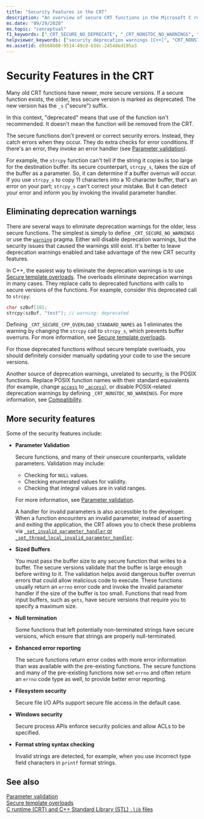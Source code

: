 ```yaml
---
title: "Security Features in the CRT"
description: "An overview of secure CRT functions in the Microsoft C runtime."
ms.date: "09/29/2020"
ms.topic: "conceptual"
f1_keywords: ["_CRT_SECURE_NO_DEPRECATE", "_CRT_NONSTDC_NO_WARNINGS", "_CRT_SECURE_NO_WARNINGS"]
helpviewer_keywords: ["security deprecation warnings [C++]", "CRT_NONSTDC_NO_DEPRECATE", "buffers [C++], buffer overruns", "deprecation warnings (security-related), disabling", "_CRT_NONSTDC_NO_WARNINGS", "security [CRT]", "_CRT_SECURE_NO_WARNINGS", "_CRT_NONSTDC_NO_DEPRECATE", "_CRT_SECURE_NO_DEPRECATE", "security-enhanced CRT", "CRT_SECURE_NO_WARNINGS", "CRT_SECURE_NO_DEPRECATE", "deprecation warnings (security-related)", "buffer overruns", "CRT_NONSTDC_NO_WARNINGS", "CRT, security enhancements", "parameters [C++], validation"]
ms.assetid: d9568b08-9514-49cd-b3dc-2454ded195a3
---
```

# Security Features in the CRT

Many old CRT functions have newer, more secure versions. If a secure function exists, the older, less secure version is marked as deprecated. The new version has the `_s` ("secure") suffix.

In this context, "deprecated" means that use of the function isn't recommended. It doesn't mean the function will be removed from the CRT.

The secure functions don't prevent or correct security errors. Instead, they catch errors when they occur. They do extra checks for error conditions. If there's an error, they invoke an error handler (see [Parameter validation](./parameter-validation.md)).

For example, the `strcpy` function can't tell if the string it copies is too large for the destination buffer. Its secure counterpart, `strcpy_s`, takes the size of the buffer as a parameter. So, it can determine if a buffer overrun will occur. If you use `strcpy_s` to copy 11 characters into a 10 character buffer, that's an error on your part; `strcpy_s` can't correct your mistake. But it can detect your error and inform you by invoking the invalid parameter handler.

## Eliminating deprecation warnings

There are several ways to eliminate deprecation warnings for the older, less secure functions. The simplest is simply to define `_CRT_SECURE_NO_WARNINGS` or use the [`warning`](../preprocessor/warning.md) pragma. Either will disable deprecation warnings, but the security issues that caused the warnings still exist. It's better to leave deprecation warnings enabled and take advantage of the new CRT security features.

In C++, the easiest way to eliminate the deprecation warnings is to use [Secure template overloads](./secure-template-overloads.md). The overloads eliminate deprecation warnings in many cases. They replace calls to deprecated functions with calls to secure versions of the functions. For example, consider this deprecated call to `strcpy`:

```cpp
char szBuf[10];
strcpy(szBuf, "test"); // warning: deprecated
```

Defining `_CRT_SECURE_CPP_OVERLOAD_STANDARD_NAMES` as 1 eliminates the warning by changing the `strcpy` call to `strcpy_s`, which prevents buffer overruns. For more information, see [Secure template overloads](./secure-template-overloads.md).

For those deprecated functions without secure template overloads, you should definitely consider manually updating your code to use the secure versions.

Another source of deprecation warnings, unrelated to security, is the POSIX functions. Replace POSIX function names with their standard equivalents (for example, change [`access`](./reference/access-crt.md) to [`_access`](./reference/access-waccess.md)), or disable POSIX-related deprecation warnings by defining `_CRT_NONSTDC_NO_WARNINGS`. For more information, see [Compatibility](compatibility.md).

## More security features

Some of the security features include:

- **Parameter Validation**

  Secure functions, and many of their unsecure counterparts, validate parameters. Validation may  include:

  - Checking for `NULL` values.
  - Checking enumerated values for validity.
  - Checking that integral values are in valid ranges.

  For more information, see [Parameter validation](./parameter-validation.md).

  A handler for invalid parameters is also accessible to the developer. When a function encounters an invalid parameter, instead of asserting and exiting the application, the CRT allows you to check these problems via [`_set_invalid_parameter_handler` or `_set_thread_local_invalid_parameter_handler`](./reference/set-invalid-parameter-handler-set-thread-local-invalid-parameter-handler.md).

- **Sized Buffers**

  You must pass the buffer size to any secure function that writes to a buffer. The secure versions validate that the buffer is large enough before writing to it. The validation helps avoid dangerous buffer overrun errors that could allow malicious code to execute. These functions usually return an `errno` error code and invoke the invalid parameter handler if the size of the buffer is too small. Functions that read from input buffers, such as `gets`, have secure versions that require you to specify a maximum size.

- **Null termination**

  Some functions that left potentially non-terminated strings have secure versions, which ensure that strings are properly null-terminated.

- **Enhanced error reporting**

  The secure functions return error codes with more error information than was available with the pre-existing functions. The secure functions and many of the pre-existing functions now set `errno` and often return an `errno` code type as well, to provide better error reporting.

- **Filesystem security**

  Secure file I/O APIs support secure file access in the default case.

- **Windows security**

  Secure process APIs enforce security policies and allow ACLs to be specified.

- **Format string syntax checking**

  Invalid strings are detected, for example, when you use incorrect type field characters in `printf` format strings.

## See also

[Parameter validation](./parameter-validation.md)\
[Secure template overloads](./secure-template-overloads.md)\
[C runtime (CRT) and C++ Standard Library (STL) `.lib` files](./crt-library-features.md)
